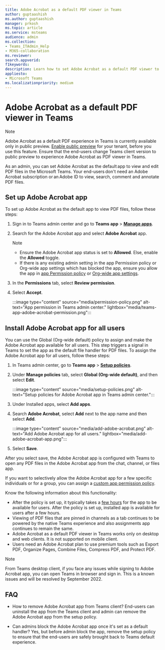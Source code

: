 ```yaml
---
title: Adobe Acrobat as a default PDF viewer in Teams
author: guptaashish
ms.author: guptaashish
manager: prkosh
ms.topic: article
ms.service: msteams
audience: admin
ms.collection: 
- Teams_ITAdmin_Help
- M365-collaboration
ms.reviewer: 
search.appverid: 
f1keywords: 
description: Learn how to set Adobe Acrobat as a default PDF viewer to view and edit PDF files in Microsoft Teams.
appliesto: 
- Microsoft Teams
ms.localizationpriority: medium
---
```


# Adobe Acrobat as a default PDF viewer in Teams

> [!NOTE]
> Adobe Acrobat as a default PDF experience in Teams is currently available only in public preview. [Enable public preview](public-preview-doc-updates.md#enable-public-preview) for your tenant, before you use this feature. Ensure that the end-users change Teams client version to public preview to experience Adobe Acrobat as PDF viewer in Teams.

As an admin, you can set Adobe Acrobat as the default app to view and edit PDF files in the Microsoft Teams. Your end-users don't need an Adobe Acrobat subscription or an Adobe ID to view, search, comment and annotate PDF files.

## Set up Adobe Acrobat app

To set up Adobe Acrobat as the default app to view PDF files, follow these steps:

1. Sign in to Teams admin center and go to **Teams app** > **[Manage apps](https://admin.teams.microsoft.com/policies/manage-apps)**.

1. Search for the Adobe Acrobat app and select **Adobe Acrobat** app.

   > [!NOTE]
   >
   > * Ensure the Adobe Acrobat app status is set to **Allowed**. Else, enable the **Allowed** toggle.
   > * If there is any existing admin setting in the app Permission policy or Org-wide app settings which has blocked the app, ensure you allow the app in [app Permission policy](teams-app-permission-policies.md) or [Org-wide app settings](teams-app-permission-policies.md).

1. In the **Permissions** tab, select **Review permission**.

1. Select **Accept**.

   :::image type="content" source="media/permission-policy.png" alt-text="App permission in Teams admin center." lightbox="media/teams-app-adobe-acrobat-permission.png":::

## Install Adobe Acrobat app for all users

You can use the Global (Org-wide default) policy to assign and make the Adobe Acrobat app available for all users. This step triggers a signal in Teams to set the app as the default file handler for PDF files. To assign the Adobe Acrobat app for all users, follow these steps:

1. In Teams admin center, go to **Teams app** > [**Setup policies**](https://admin.teams.microsoft.com/policies/app-setup).

1. Under **Manage policies** tab, select **Global (Org-wide default)**, and then select **Edit**.

   :::image type="content" source="media/setup-policies.png" alt-text="Setup policies for Adobe Acrobat app in Teams admin center.":::

1. Under Installed apps, select **Add apps**.

1. Search **Adobe Acrobat**, select **Add** next to the app name and then select **Add**.

   :::image type="content" source="media/add-adobe-acrobat.png" alt-text="Add Adobe Acrobat app for all users." lightbox="media/add-adobe-acrobat-app.png":::

1. Select **Save**.

After you select save, the Adobe Acrobat app is configured with Teams to open any PDF files in the Adobe Acrobat app from the chat, channel, or files app.

If you want to selectively allow the Adobe Acrobat app for a few specific individuals or for a group, you can assign a [custom app permission policy](teams-app-permission-policies.md).

Know the following information about this functionality:

* After the policy is set up, it typically takes a [few hours](teams-app-setup-policies.md) for the app to be available for users.
After the policy is set up, installed app is available for users after a few hours.
* Viewing of PDF files that are pinned in channels as a tab continues to be powered by the native Teams experience and also assignments app continues to remain the same.
* Adobe Acrobat as a default PDF viewer in Teams works only on desktop and web clients. It is not supported on mobile client.
* Users need an Adobe Acrobat plan to use premium tools such as Export PDF, Organize Pages, Combine Files, Compress PDF, and Protect PDF.

> [!NOTE]
> From Teams desktop client, if you face any issues while signing to Adobe Acrobat app, you can open Teams in browser and sign in. This is a known issues and will be resolved by September 2022.

## FAQ

* How to remove Adobe Acrobat app from Teams client?
  End-users can uninstall the app from the Teams client and admin can remove the Adobe Acrobat app from the setup policy.

* Can admins block the Adobe Acrobat app once it's set as a default handler?
  Yes, but before admin block the app, remove the setup policy to ensure that the end-users are safely brought back to Teams default experience.
